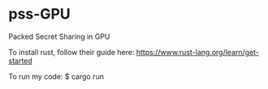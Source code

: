 # pss-GPU
Packed Secret Sharing in GPU

To install rust, follow their guide here:
    https://www.rust-lang.org/learn/get-started
  
To run my code:
    $ cargo run
